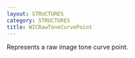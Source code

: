 ```yaml
---
layout: STRUCTURES
category: STRUCTURES
title: WICRawToneCurvePoint
---
```


Represents a raw image tone curve point.
